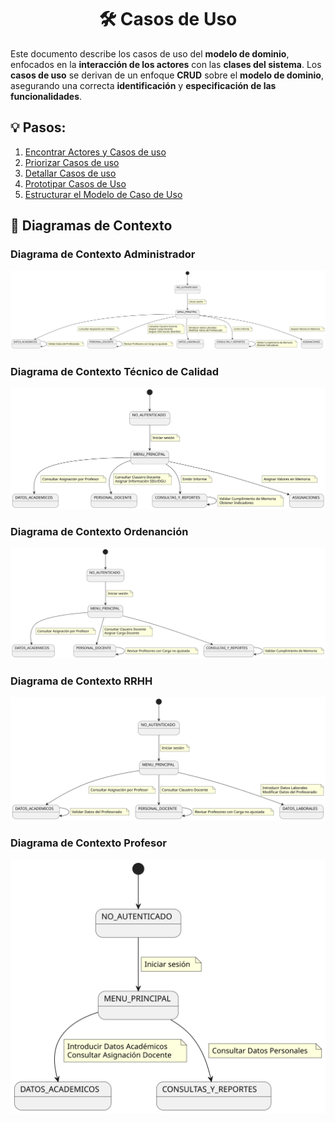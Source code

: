 <div align="center">

# 🛠️ Casos de Uso

</div>

Este documento describe los casos de uso del **modelo de dominio**, enfocados en la **interacción de los actores** con las **clases del sistema**. Los **casos de uso** se derivan de un enfoque **CRUD** sobre el **modelo de dominio**, asegurando una correcta **identificación** y **especificación de las funcionalidades**.

## 💡 Pasos:

1. [Encontrar Actores y Casos de uso](ActoresCasosDeUso.md)
2. [Priorizar Casos de uso](PriorizarCasosDeUso.md)
3. [Detallar Casos de uso](DetallarCasosDeUso.md)
4. [Prototipar Casos de Uso](PrototiparCasosDeUso.md)
5. [Estructurar el Modelo de Caso de Uso](EstructurarCasosDeUso.md)

## 📖 **Diagramas de Contexto**

### Diagrama de Contexto Administrador

![](/images/modelosUML/CdU/DiagramaDeContexto/Administrador.svg)

### Diagrama de Contexto Técnico de Calidad

![](/images/modelosUML/CdU/DiagramaDeContexto/TecnicoCalidad.svg)

### Diagrama de Contexto Ordenanción

![](/images/modelosUML/CdU/DiagramaDeContexto/Ordenacion.svg)

### Diagrama de Contexto RRHH

![](/images/modelosUML/CdU/DiagramaDeContexto/RRHH.svg)

### Diagrama de Contexto Profesor

![](/images/modelosUML/CdU/DiagramaDeContexto/Profesor.svg)